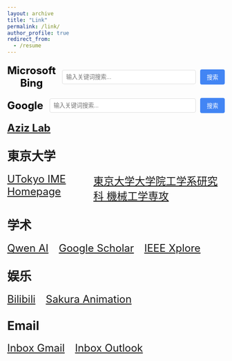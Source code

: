```yaml
---
layout: archive
title: "Link"
permalink: /link/
author_profile: true
redirect_from:
  - /resume
---
```


<!-- 固定Bing搜索栏 -->
<div align="center" style="margin: 20px 0;">
  <form action="https://www.bing.com/search" method="get" target="_blank" style="display: flex; align-items: center;">
    <span style="font-size: 24px; font-weight: bold; color: #000000; margin-right: 15px;">Microsoft Bing</span>
    <input type="text" name="q" placeholder="输入关键词搜索..." style="width: 500px; padding: 8px; border: 1px solid #ddd; border-radius: 4px;">
    <input type="submit" value="搜索" style="padding: 8px 15px; margin-left: 10px; background-color: #4285F4; color: white; border: none; border-radius: 4px; cursor: pointer;">
  </form>
</div>

<!-- 固定Google搜索栏 -->
<div align="center" style="margin: 20px 0;">
  <form action="https://www.google.com/search" method="get" target="_blank" style="display: flex; align-items: center;">
    <span style="font-size: 24px; font-weight: bold; color: #000000; margin-right: 15px;">Google</span>
    <input type="text" name="q" placeholder="输入关键词搜索..." style="width: 500px; padding: 8px; border: 1px solid #ddd; border-radius: 4px;">
    <input type="submit" value="搜索" style="padding: 8px 15px; margin-left: 10px; background-color: #4285F4; color: white; border: none; border-radius: 4px; cursor: pointer;">
  </form>
</div>

**<a href="https://epi.iis.u-tokyo.ac.jp/" target="_blank" rel="noopener noreferrer" style="font-size:24px;">Aziz Lab</a>**

## <span style="font-size:28px;">東京大学</span>
<div style="display:flex; gap:24px; font-size:24px; margin:20px 0;">
<a href="https://www.ime.t.u-tokyo.ac.jp/" target="_blank" rel="noopener noreferrer" style="font-size:24px;">UTokyo IME Homepage</a>
<a href="https://www2.mech.t.u-tokyo.ac.jp/?lang=ja" target="_blank" rel="noopener noreferrer" style="font-size:24px;">東京大学大学院工学系研究科 機械工学専攻</a>
</div>

## <span style="font-size:28px;">学术</span>
<div style="display:flex; gap:24px; font-size:24px; margin:20px 0;">
<a href="https://chat.qwen.ai/" target="_blank" rel="noopener noreferrer" style="font-size:24px;">Qwen AI</a>
<a href="https://scholar.google.com/" target="_blank" rel="noopener noreferrer" style="font-size:24px;">Google Scholar</a>
<a href="https://ieeexplore.ieee.org/Xplore/home.jsp" target="_blank" rel="noopener noreferrer" style="font-size:24px;">IEEE Xplore</a>
</div>

## <span style="font-size:28px;">娱乐</span>
<div style="display:flex; gap:24px; font-size:24px; margin:20px 0;">
<a href="https://www.bilibili.com/" target="_blank" rel="noopener noreferrer" style="font-size:24px;">Bilibili</a>
<a href="https://skr.cc/" target="_blank" rel="noopener noreferrer" style="font-size:24px;">Sakura Animation</a>
</div>

## <span style="font-size:28px;">Email</span>
<div style="display:flex; gap:24px; font-size:24px; margin:20px 0;">
<a href="https://mail.google.com/" target="_blank" rel="noopener noreferrer" style="font-size:24px;">Inbox Gmail</a>
<a href="https://outlook.live.com/mail/0/" target="_blank" rel="noopener noreferrer" style="font-size:24px;">Inbox Outlook</a>
</div>






